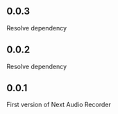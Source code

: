 ## 0.0.3
Resolve dependency


## 0.0.2
Resolve dependency

## 0.0.1
First version of Next Audio Recorder
